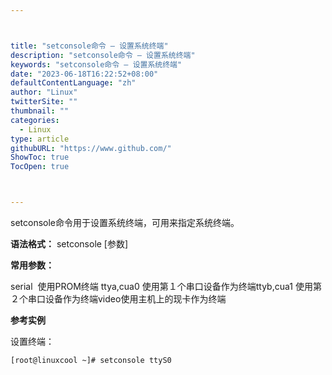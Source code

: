 ```yaml
---



title: "setconsole命令 – 设置系统终端"
description: "setconsole命令 – 设置系统终端"
keywords: "setconsole命令 – 设置系统终端"
date: "2023-06-18T16:22:52+08:00"
defaultContentLanguage: "zh"
author: "Linux"
twitterSite: ""
thumbnail: ""
categories:
  - Linux
type: article
githubURL: "https://www.github.com/"
ShowToc: true
TocOpen: true



---
```


setconsole命令用于设置系统终端，可用来指定系统终端。

**语法格式：** setconsole [参数]

**常用参数：**

serial  使用PROM终端 ttya,cua0 使用第１个串口设备作为终端ttyb,cua1 使用第２个串口设备作为终端video使用主机上的现卡作为终端

**参考实例**

设置终端：

```
[root@linuxcool ~]# setconsole ttyS0
```